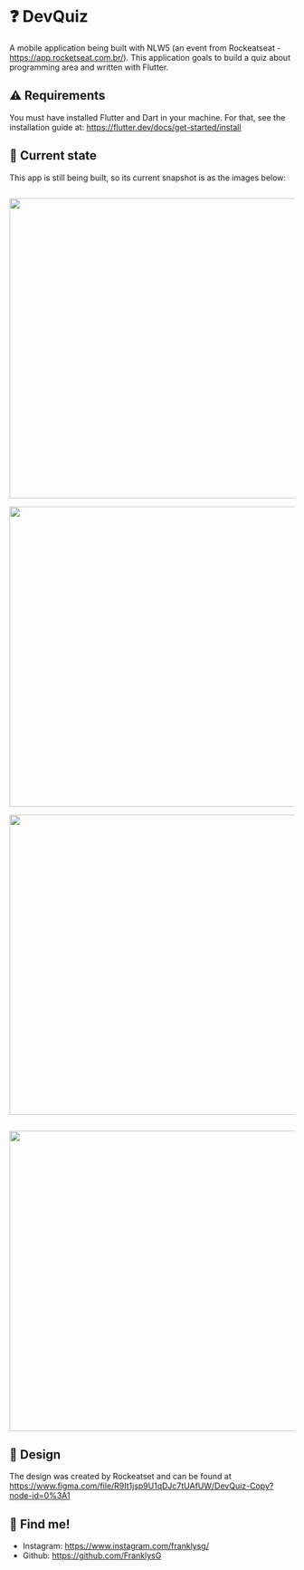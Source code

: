 # ❓ DevQuiz 

A mobile application being built with NLW5 (an event from Rockeatseat - https://app.rocketseat.com.br/). This application goals to build a quiz about programming area and written with Flutter.

## ⚠️ Requirements

You must have installed Flutter and Dart in your machine. For that, see the installation guide at: https://flutter.dev/docs/get-started/install

## 📱 Current state

This app is still being built, so its current snapshot is as the images below:

<p align="left">
<code>
<img src="https://github.com/FranklysG/nlw5/blob/main/assets/readme/splash_page.png" height="530px">
</code>
<code>
<img src="https://github.com/FranklysG/nlw5/blob/main/assets/readme/home_page.png" height="530px">
</code>
<code>
<img src="https://github.com/FranklysG/nlw5/blob/main/assets/readme/challenge_page.png" height="530px">
</code>
</p>
<p align="left">
<code>
<img src="https://github.com/FranklysG/nlw5/blob/main/assets/readme/result_page.png" height="530px">
</code>
</p>

## 🎨 Design

The design was created by Rockeatset and can be found at https://www.figma.com/file/R9It1jsp9U1qDJc7tUAfUW/DevQuiz-Copy?node-id=0%3A1

## 📌 Find me!
<!-- - Linkedin: https://www.linkedin.com/in/FranklysG19/ -->
- Instagram: https://www.instagram.com/franklysg/
- Github: https://github.com/FranklysG
